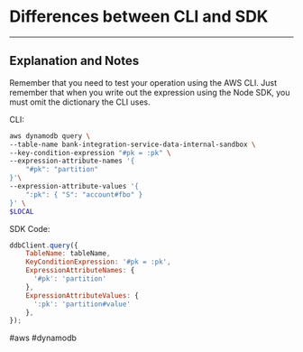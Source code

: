 # Differences between CLI and SDK
---
## Explanation and Notes
Remember that you need to test your operation using the AWS CLI. Just remember that when you write out the expression using the Node SDK, you must omit the dictionary the CLI uses.

CLI: 
```Bash
aws dynamodb query \
--table-name bank-integration-service-data-internal-sandbox \
--key-condition-expression "#pk = :pk" \
--expression-attribute-names '{
    "#pk": "partition"
}'\
--expression-attribute-values '{
    ":pk": { "S": "account#fbo" }
}' \
$LOCAL
```
SDK Code:
```JavaScript
ddbClient.query({
	TableName: tableName,
	KeyConditionExpression: '#pk = :pk',
	ExpressionAttributeNames: {
	  '#pk': 'partition'
	},
	ExpressionAttributeValues: {
	  ':pk': 'partition#value'
	},
});
```

#aws
	#dynamodb